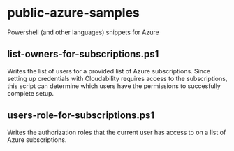 # public-azure-samples
Powershell (and other languages) snippets for Azure

## list-owners-for-subscriptions.ps1
   
Writes the list of users for a provided list of Azure subscriptions.  Since setting up credentials with Cloudability requires access to the subscriptions, this script can determine which users have the permissions to succesfully complete setup.

## users-role-for-subscriptions.ps1

Writes the authorization roles that the current user has access to on a list of Azure subscriptions.

